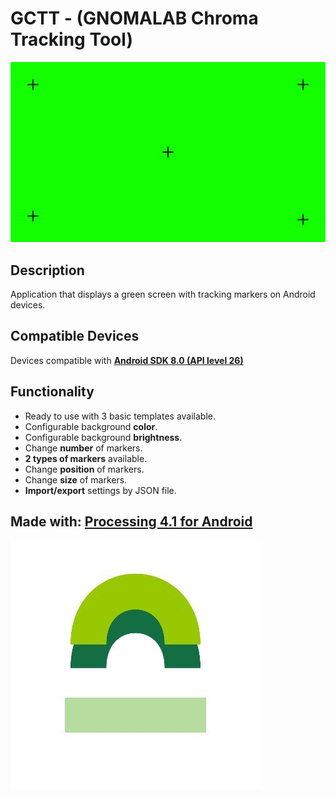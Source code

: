 # GCTT - (GNOMALAB Chroma Tracking Tool)

![ChromaWithMarkersExample][imgPath]
## Description
Application that displays a green screen with tracking markers on Android devices.

## Compatible Devices
Devices compatible with **[Android SDK 8.0 (API level 26)](https://developer.android.com/about/versions/oreo/android-8.0?hl=es-419)**


## Functionality

* Ready to use with 3 basic templates available.
* Configurable background **color**.
* Configurable background **brightness**.
* Change **number** of markers.
* **2 types of markers** available.
* Change **position** of markers.
* Change **size** of markers.
* **Import/export** settings by JSON file.



## Made with: [Processing 4.1 for Android](https://android.processing.org/)
![Processing Android Logo](/assets/Processing%20Android%20Logo.jpg)

[imgPath]: /assets/istockphoto-1289271241-612x612.jpg
